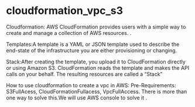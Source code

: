 # cloudformation_vpc_s3

Cloudformation: AWS CloudFormation provides users with a simple way to create and manage a collection of AWS resources. .

Templates:A template is a YAML or JSON template used to describe the end-state of the infrastructure you are either provisioning or changing.


Stack:After creating the template, you upload it to CloudFormation directly or using Amazon S3. CloudFormation reads the template and makes the API calls on your behalf. The resulting resources are called a “Stack”

How to use cloudformation to create a vpc  in AWS:
Pre-Requirements: S3FullAcess, CloudFormationFullacess, VpcFullAccess.
There is more than one way to solve this.We will use AWS console to solve it .
